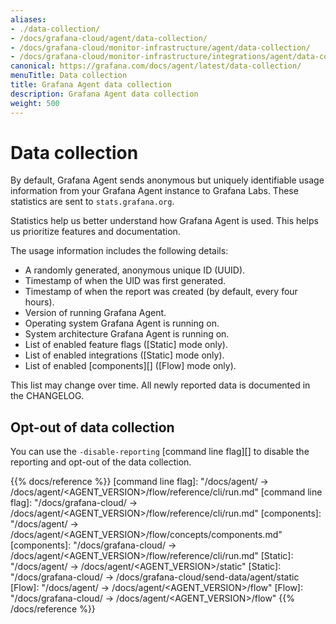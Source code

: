 ```yaml
---
aliases:
- ./data-collection/
- /docs/grafana-cloud/agent/data-collection/
- /docs/grafana-cloud/monitor-infrastructure/agent/data-collection/
- /docs/grafana-cloud/monitor-infrastructure/integrations/agent/data-collection/
canonical: https://grafana.com/docs/agent/latest/data-collection/
menuTitle: Data collection
title: Grafana Agent data collection
description: Grafana Agent data collection
weight: 500
---
```


# Data collection

By default, Grafana Agent sends anonymous but uniquely identifiable usage information from
your Grafana Agent instance to Grafana Labs. These statistics are sent to `stats.grafana.org`.

Statistics help us better understand how Grafana Agent is used. This helps us prioritize features and documentation.

The usage information includes the following details:

* A randomly generated, anonymous unique ID (UUID).
* Timestamp of when the UID was first generated.
* Timestamp of when the report was created (by default, every four hours).
* Version of running Grafana Agent.
* Operating system Grafana Agent is running on.
* System architecture Grafana Agent is running on.
* List of enabled feature flags ([Static] mode only).
* List of enabled integrations ([Static] mode only).
* List of enabled [components][] ([Flow] mode only).

This list may change over time. All newly reported data is documented in the CHANGELOG.

## Opt-out of data collection

You can use the `-disable-reporting` [command line flag][] to disable the reporting and opt-out of the data collection.

{{% docs/reference %}}
[command line flag]: "/docs/agent/ -> /docs/agent/<AGENT_VERSION>/flow/reference/cli/run.md"
[command line flag]: "/docs/grafana-cloud/ -> /docs/agent/<AGENT_VERSION>/flow/reference/cli/run.md"
[components]: "/docs/agent/ -> /docs/agent/<AGENT_VERSION>/flow/concepts/components.md"
[components]: "/docs/grafana-cloud/ -> /docs/agent/<AGENT_VERSION>/flow/reference/cli/run.md"
[Static]: "/docs/agent/ -> /docs/agent/<AGENT_VERSION>/static"
[Static]: "/docs/grafana-cloud/ -> /docs/grafana-cloud/send-data/agent/static
[Flow]: "/docs/agent/ -> /docs/agent/<AGENT_VERSION>/flow"
[Flow]: "/docs/grafana-cloud/ -> /docs/agent/<AGENT_VERSION>/flow"
{{% /docs/reference %}}